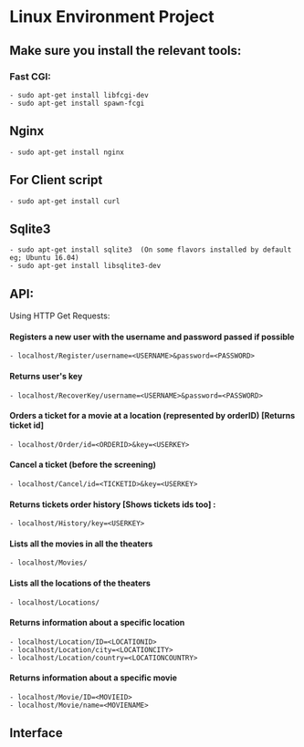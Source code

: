 # Linux Environment Project

## Make sure you install the relevant tools:

### Fast CGI:
```
- sudo apt-get install libfcgi-dev
- sudo apt-get install spawn-fcgi
```

## Nginx
```
- sudo apt-get install nginx
```

## For Client script
```
- sudo apt-get install curl
```

## Sqlite3
```
- sudo apt-get install sqlite3  (On some flavors installed by default eg; Ubuntu 16.04)
- sudo apt-get install libsqlite3-dev
```



## API:

Using HTTP Get Requests:

#### Registers a new user with the username and password passed if possible
```
- localhost/Register/username=<USERNAME>&password=<PASSWORD>
```

#### Returns user's key
```
- localhost/RecoverKey/username=<USERNAME>&password=<PASSWORD>
```


#### Orders a ticket for a movie at a location (represented by orderID) [Returns ticket id]
```
- localhost/Order/id=<ORDERID>&key=<USERKEY>
```


#### Cancel a ticket (before the screening)
```
- localhost/Cancel/id=<TICKETID>&key=<USERKEY>
```

#### Returns tickets order history [Shows tickets ids too] :
```
- localhost/History/key=<USERKEY>
```


#### Lists all the movies in all the theaters
```
- localhost/Movies/
```

#### Lists all the locations of the theaters
```
- localhost/Locations/
```

#### Returns information about a specific location
```
- localhost/Location/ID=<LOCATIONID>
- localhost/Location/city=<LOCATIONCITY>
- localhost/Location/country=<LOCATIONCOUNTRY>
```

#### Returns information about a specific movie
```
- localhost/Movie/ID=<MOVIEID>
- localhost/Movie/name=<MOVIENAME>
```

## Interface
